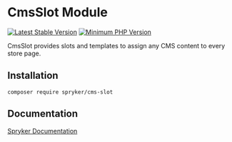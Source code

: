 # CmsSlot Module
[![Latest Stable Version](https://poser.pugx.org/spryker/cms-slot/v/stable.svg)](https://packagist.org/packages/spryker/cms-slot)
[![Minimum PHP Version](https://img.shields.io/badge/php-%3E%3D%208.3-8892BF.svg)](https://php.net/)

CmsSlot provides slots and templates to assign any CMS content to every store page.

## Installation

```
composer require spryker/cms-slot
```

## Documentation

[Spryker Documentation](https://docs.spryker.com)

